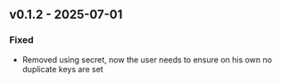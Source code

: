 ## v0.1.2 - 2025-07-01
### Fixed
* Removed using secret, now the user needs to ensure on his own no duplicate keys are set
